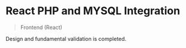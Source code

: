 # React PHP and MYSQL Integration

> Frontend (React)

Design and fundamental validation is completed.


